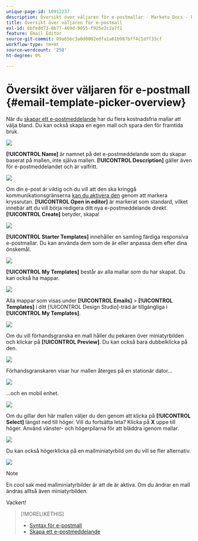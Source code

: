 ```yaml
---
unique-page-id: 10912237
description: Översikt över väljaren för e-postmallar - Marketo Docs - Produktdokumentation
title: Översikt över väljaren för e-postmall
exl-id: 6bfedd73-8b77-469d-9055-f925e2c2a7f1
feature: Email Editor
source-git-commit: 09a656c3a0d0002edfa1a61b987bff4c1dff33cf
workflow-type: tm+mt
source-wordcount: '258'
ht-degree: 0%

---
```


# Översikt över väljaren för e-postmall {#email-template-picker-overview}

När du [skapar ett e-postmeddelande](/help/marketo/product-docs/email-marketing/general/creating-an-email/create-an-email.md) har du flera kostnadsfria mallar att välja bland. Du kan också skapa en egen mall och spara den för framtida bruk.

![](assets/email-template-picker-overview-1.png)

**[!UICONTROL Name]** är namnet på det e-postmeddelande som du skapar baserat på mallen, inte själva mallen. **[!UICONTROL Description]** gäller även för e-postmeddelandet och är valfritt.

![](assets/two-2.png)

Om din e-post är viktig och du vill att den ska kringgå kommunikationsgränserna [kan du aktivera den](/help/marketo/product-docs/email-marketing/general/functions-in-the-editor/make-an-email-operational.md) genom att markera kryssrutan. **[!UICONTROL Open in editor]** är markerat som standard, vilket innebär att du vill börja redigera ditt nya e-postmeddelande direkt. **[!UICONTROL Create]** betyder, skapa!

![](assets/three-2.png)

**[!UICONTROL Starter Templates]** innehåller en samling färdiga responsiva e-postmallar. Du kan använda dem som de är eller anpassa dem efter dina önskemål.

![](assets/email-template-picker-overview-4.png)

**[!UICONTROL My Templates]** består av alla mallar som du har skapat. Du kan också ha mappar.

![](assets/five-2.png)

Alla mappar som visas under **[!UICONTROL Emails]** > **[!UICONTROL Templates]** i ditt [!UICONTROL Design Studio]-träd är tillgängliga i **[!UICONTROL My Templates]**.

![](assets/six-1.png)

Om du vill förhandsgranska en mall håller du pekaren över miniatyrbilden och klickar på **[!UICONTROL Preview]**. Du kan också bara dubbelklicka på den.

![](assets/seven-1.png)

Förhandsgranskaren visar hur mallen återges på en stationär dator...

![](assets/eight-1.png)

...och en mobil enhet.

![](assets/nine-1.png)

Om du gillar den här mallen väljer du den genom att klicka på **[!UICONTROL Select]** längst ned till höger. Vill du fortsätta leta? Klicka på **X** uppe till höger. Använd vänster- och högerpilarna för att bläddra igenom mallar.

![](assets/ten-1.png)

Du kan också högerklicka på en mallminiatyrbild om du vill se fler alternativ.

![](assets/eleven-1.png)

>[!NOTE]
>
>En cool sak med mallminiatyrbilder är att de är aktiva. Om du ändrar en mall ändras alltså även miniatyrbilden.

Vackert!

>[!MORELIKETHIS]
>
>* [Syntax för e-postmall](/help/marketo/product-docs/email-marketing/general/email-editor-2/email-template-syntax.md)
>* [Skapa ett e-postmeddelande](/help/marketo/product-docs/email-marketing/general/creating-an-email/create-an-email.md)
